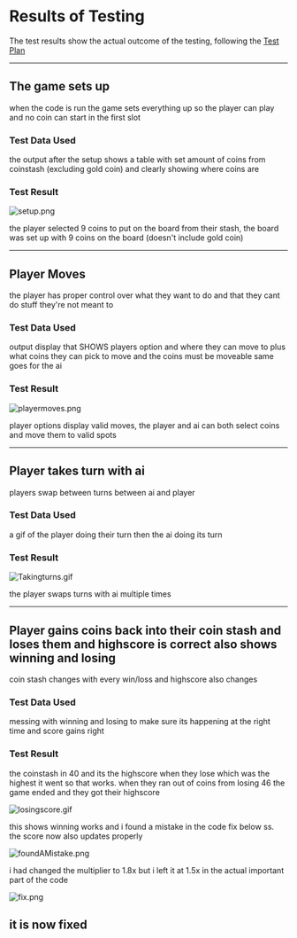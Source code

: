 # Results of Testing

The test results show the actual outcome of the testing, following the [Test Plan](test-plan.md)

---

## The game sets up

when the code is run the game sets everything up so the player can play and no coin can start in the first slot

### Test Data Used

the output after the setup shows a table with set amount of coins from coinstash (excluding gold coin) and clearly showing where coins are

### Test Result

![setup.png](screenshots/setup.png)

the player selected 9 coins to put on the board from their stash, the board was set up with 9 coins on the board (doesn't include gold coin)

---

## Player Moves

the player has proper control over what they want to do and that they cant do stuff they're not meant to

### Test Data Used

output display that SHOWS players option and where they can move to plus what coins they can pick to move and the coins must be moveable same goes for the ai

### Test Result

![playermoves.png](screenshots/playermoves.png)

player options display valid moves, the player and ai can both select coins and move them to valid spots

---

## Player takes turn with ai

players swap between turns between ai and player

### Test Data Used

a gif of the player doing their turn then the ai doing its turn

### Test Result

![Takingturns.gif](screenshots/Takingturns.gif)

the player swaps turns with ai multiple times

---

## Player gains coins back into their coin stash and loses them and highscore is correct also shows winning and losing

coin stash changes with every win/loss and highscore also changes 

### Test Data Used

messing with winning and losing to make sure its happening at the right time and score gains right

### Test Result

the coinstash in 40 and its the highscore when they lose which was the highest it went so that works. when they ran out of coins from losing 46 the game ended and they got their highscore

![losingscore.gif](screenshots/losingscore.gif)

this shows winning works and i found a mistake in the code fix below ss. the score now also updates properly

![foundAMistake.png](screenshots/foundAMistake.png)

i had changed the multiplier to 1.8x but i left it at 1.5x in the actual important part of the code

![fix.png](screenshots/fix.png)

it is now fixed
---


